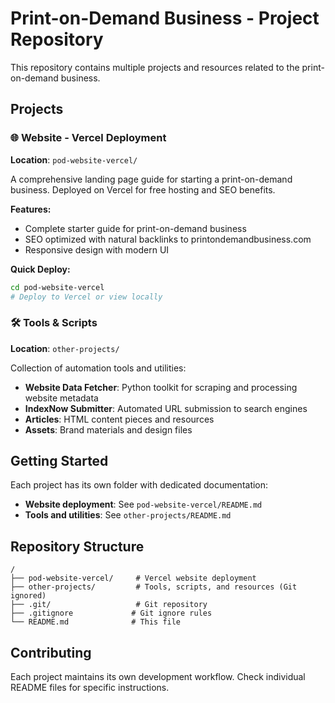 # Print-on-Demand Business - Project Repository

This repository contains multiple projects and resources related to the print-on-demand business.

## Projects

### 🌐 Website - Vercel Deployment
**Location**: `pod-website-vercel/`

A comprehensive landing page guide for starting a print-on-demand business. Deployed on Vercel for free hosting and SEO benefits.

**Features:**
- Complete starter guide for print-on-demand business
- SEO optimized with natural backlinks to printondemandbusiness.com
- Responsive design with modern UI

**Quick Deploy:**
```bash
cd pod-website-vercel
# Deploy to Vercel or view locally
```

### 🛠️ Tools & Scripts
**Location**: `other-projects/`

Collection of automation tools and utilities:
- **Website Data Fetcher**: Python toolkit for scraping and processing website metadata
- **IndexNow Submitter**: Automated URL submission to search engines
- **Articles**: HTML content pieces and resources
- **Assets**: Brand materials and design files

## Getting Started

Each project has its own folder with dedicated documentation:

- **Website deployment**: See `pod-website-vercel/README.md`
- **Tools and utilities**: See `other-projects/README.md`

## Repository Structure

```
/
├── pod-website-vercel/     # Vercel website deployment
├── other-projects/         # Tools, scripts, and resources (Git ignored)
├── .git/                   # Git repository
├── .gitignore             # Git ignore rules
└── README.md              # This file
```

## Contributing

Each project maintains its own development workflow. Check individual README files for specific instructions. 